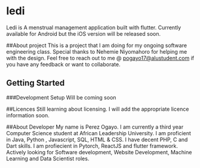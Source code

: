 # ledi

Ledi is A menstrual management application built with flutter.
Currently available for Android but the iOS version will be released soon.


##About project
This is a project that I am doing for my ongoing software engineering class.
Special thanks to Nehemie Niyomahoro for helping me with the design.
Feel free to reach out to me @ pogayo17@alustudent.com if you have any feedback or want to collaborate.

## Getting Started

###Development Setup
Will be coming soon

##Licences
Still learning about licensing. I will add the appropriate licence information soon.

##About Developer
My name is Perez Ogayo. I am currently a third year Computer Science student at African Leadership University.
I am proficient in Java, Python , Javascript, SQL, HTML & CSS. I have decent PHP, C and Dart skills. I am profiecient in
Pytorch, ReactJS and flutter framework. Actively looking for Software development, Website Development, Machine Learning and Data Scientist roles.
